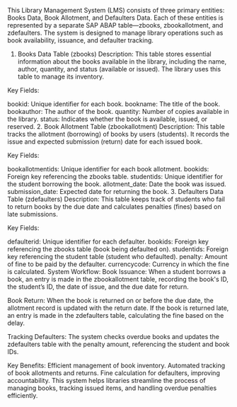 This Library Management System (LMS) consists of three primary entities: Books Data, Book Allotment, and Defaulters Data. Each of these entities is represented by a separate SAP ABAP table—zbooks, zbookallotment, and zdefaulters. The system is designed to manage library operations such as book availability, issuance, and defaulter tracking.

1. Books Data Table (zbooks)
Description:
This table stores essential information about the books available in the library, including the name, author, quantity, and status (available or issued). The library uses this table to manage its inventory.

Key Fields:

bookid: Unique identifier for each book.
bookname: The title of the book.
bookauthor: The author of the book.
quantity: Number of copies available in the library.
status: Indicates whether the book is available, issued, or reserved.
2. Book Allotment Table (zbookallotment)
Description:
This table tracks the allotment (borrowing) of books by users (students). It records the issue and expected submission (return) date for each issued book.

Key Fields:

bookallotmentids: Unique identifier for each book allotment.
bookids: Foreign key referencing the zbooks table.
studentids: Unique identifier for the student borrowing the book.
allotment_date: Date the book was issued.
submission_date: Expected date for returning the book.
3. Defaulters Data Table (zdefaulters)
Description:
This table keeps track of students who fail to return books by the due date and calculates penalties (fines) based on late submissions.

Key Fields:

defaulterid: Unique identifier for each defaulter.
bookids: Foreign key referencing the zbooks table (book being defaulted on).
studentids: Foreign key referencing the student table (student who defaulted).
penalty: Amount of fine to be paid by the defaulter.
currencycode: Currency in which the fine is calculated.
System Workflow:
Book Issuance:
When a student borrows a book, an entry is made in the zbookallotment table, recording the book's ID, the student’s ID, the date of issue, and the due date for return.

Book Return:
When the book is returned on or before the due date, the allotment record is updated with the return date. If the book is returned late, an entry is made in the zdefaulters table, calculating the fine based on the delay.

Tracking Defaulters:
The system checks overdue books and updates the zdefaulters table with the penalty amount, referencing the student and book IDs.

Key Benefits:
Efficient management of book inventory.
Automated tracking of book allotments and returns.
Fine calculation for defaulters, improving accountability.
This system helps libraries streamline the process of managing books, tracking issued items, and handling overdue penalties efficiently.

